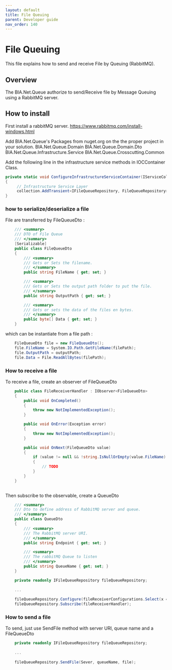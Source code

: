 ```yaml
---
layout: default
title: File Queuing
parent: Developer guide
nav_order: 140
---
```


# File Queuing

This file explains how to send and receive File by Queuing (RabbitMQ).

## Overview

The BIA.Net.Queue authorize to send/Receive file by Message Queuing using a RabbitMQ server.

## How to install

First install a rabbitMQ server.
https://www.rabbitmq.com/install-windows.html

Add BIA.Net.Queue's Packages from nuget.org on the the proper project in your solution.
BIA.Net.Queue.Domain
BIA.Net.Queue.Domain.Dto
BIA.Net.Queue.Infrastructure.Service
BIA.Net.Queue.Crosscutting.Common

Add the following line in the infrastructure service methods in IOCContainer Class.

```csharp
private static void ConfigureInfrastructureServiceContainer(IServiceCollection collection)
{
     // Infrastructure Service Layer
     collection.AddTransient<IFileQueueRepository, FileQueueRepository>();
}
```

### how to serialize/deserialize a file

File are transferred by FileQueueDto :
```csharp
    /// <summary>
    /// DTO of File Queue
    /// </summary>
    [Serializable]
    public class FileQueueDto
    {
        /// <summary>
        /// Gets or Sets the filename.
        /// </summary>
        public string FileName { get; set; }

        /// <summary>
        /// Gets or Sets the output path folder to put the file.
        /// </summary>
        public string OutputPath { get; set; }

        /// <summary>
        /// Gets or sets the data of the files en bytes.
        /// </summary>
        public byte[] Data { get; set; }
    }
```

which can be instantiate from a file path :

```csharp
    FileQueueDto file = new FileQueueDto();
    file.FileName = System.IO.Path.GetFileName(filePath);
    file.OutputPath = outputPath;
    file.Data = File.ReadAllBytes(filePath);
```

### How to receive a file

To receive a file, create an observer of FileQueueDto

```csharp
	public class FileReceiverHandler : IObserver<FileQueueDto>
    {
        public void OnCompleted()
        {
            throw new NotImplementedException();
        }

        public void OnError(Exception error)
        {
            throw new NotImplementedException();
        }

        public void OnNext(FileQueueDto value)
        {
            if (value != null && !string.IsNullOrEmpty(value.FileName) && !string.IsNullOrEmpty(value.OutputPath) && value.Data.Length > 0)
            {
                // TODO
            }
        }
    }
	
```

Then subscribe to the observable, create a QueueDto

```csharp
    /// <summary>
    /// Dto to define address of RabbitMQ server and queue.
    /// </summary>
    public class QueueDto
    {
        /// <summary>
        /// The RabbitMQ server URI.
        /// </summary>
        public string Endpoint { get; set; }

        /// <summary>
        /// The rabbitMQ Queue to listen
        /// </summary>
        public string QueueName { get; set; }
    }
```

```csharp
    private readonly IFileQueueRepository fileQueueRepository;
	
	...
	
	fileQueueRepository.Configure(fileReceiverConfigurations.Select(x => new QueueDto { Endpoint = XXX, QueueName = YYY }));
	fileQueueRepository.Subscribe(fileReceiverHandler);
```

### How to send a file

To send, just use SendFile method with server URI, queue name and a FileQueueDto

```csharp
    private readonly IFileQueueRepository fileQueueRepository;
	
	...
	
	fileQueueRepository.SendFile(Sever, queueName, file);
```
